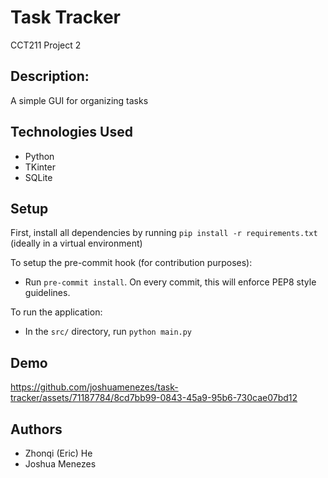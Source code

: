 # Task Tracker
CCT211 Project 2

## Description:
A simple GUI for organizing tasks


## Technologies Used
* Python
* TKinter
* SQLite


## Setup
First, install all dependencies by running `pip install -r requirements.txt` (ideally in a virtual environment)

To setup the pre-commit hook (for contribution purposes):
* Run `pre-commit install`. On every commit, this will enforce PEP8 style guidelines.

To run the application:
* In the `src/` directory, run `python main.py`


## Demo

https://github.com/joshuamenezes/task-tracker/assets/71187784/8cd7bb99-0843-45a9-95b6-730cae07bd12



## Authors
* Zhonqi (Eric) He
* Joshua Menezes
